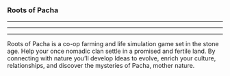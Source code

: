 ### Roots of Pacha
---
---
---
Roots of Pacha is a co-op farming and life simulation game set in the stone age. Help your once nomadic clan settle in a promised and fertile land. By connecting with nature you’ll develop Ideas to evolve, enrich your culture, relationships, and discover the mysteries of Pacha, mother nature.
